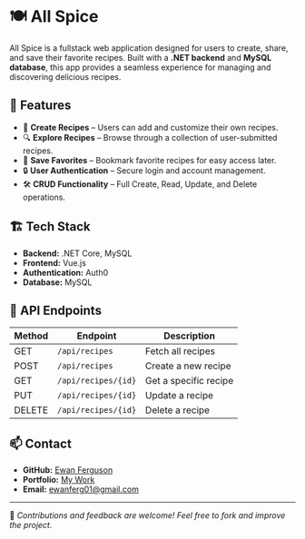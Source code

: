 # 🍽️ All Spice

All Spice is a fullstack web application designed for users to create, share, and save their favorite recipes. Built with a **.NET backend** and **MySQL database**, this app provides a seamless experience for managing and discovering delicious recipes.

## 🚀 Features
- 📝 **Create Recipes** – Users can add and customize their own recipes.
- 🔍 **Explore Recipes** – Browse through a collection of user-submitted recipes.
- 📌 **Save Favorites** – Bookmark favorite recipes for easy access later.
- 🔒 **User Authentication** – Secure login and account management.
- 🛠 **CRUD Functionality** – Full Create, Read, Update, and Delete operations.

## 🏗️ Tech Stack
- **Backend:** .NET Core, MySQL
- **Frontend:** Vue.js
- **Authentication:** Auth0
- **Database:** MySQL



## 📜 API Endpoints
| Method | Endpoint            | Description                |
|--------|--------------------|----------------------------|
| GET    | `/api/recipes`     | Fetch all recipes         |
| POST   | `/api/recipes`     | Create a new recipe       |
| GET    | `/api/recipes/{id}` | Get a specific recipe    |
| PUT    | `/api/recipes/{id}` | Update a recipe          |
| DELETE | `/api/recipes/{id}` | Delete a recipe          |

## 📫 Contact
- **GitHub:** [Ewan Ferguson](https://github.com/ewancferguson)
- **Portfolio:** [My Work](https://ewanferguson.org/)
- **Email:** ewanferg01@gmail.com

---
🔹 *Contributions and feedback are welcome! Feel free to fork and improve the project.*
